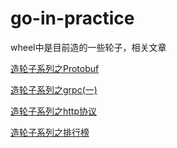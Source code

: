 # go-in-practice
wheel中是目前造的一些轮子，相关文章

[造轮子系列之Protobuf](http://toutiao.com/item/6688174313591276043/)

[造轮子系列之grpc(一)](http://toutiao.com/item/6688655767886627342/)

[造轮子系列之http协议](http://toutiao.com/item/6689019875681108492/)

[造轮子系列之排行榜](http://toutiao.com/item/6689343156409860622/)
